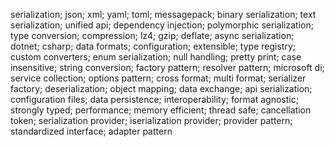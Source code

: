 serialization; json; xml; yaml; toml; messagepack; binary serialization; text serialization; unified api; dependency injection; polymorphic serialization; type conversion; compression; lz4; gzip; deflate; async serialization; dotnet; csharp; data formats; configuration; extensible; type registry; custom converters; enum serialization; null handling; pretty print; case insensitive; string conversion; factory pattern; resolver pattern; microsoft di; service collection; options pattern; cross format; multi format; serializer factory; deserialization; object mapping; data exchange; api serialization; configuration files; data persistence; interoperability; format agnostic; strongly typed; performance; memory efficient; thread safe; cancellation token; serialization provider; iserialization provider; provider pattern; standardized interface; adapter pattern 